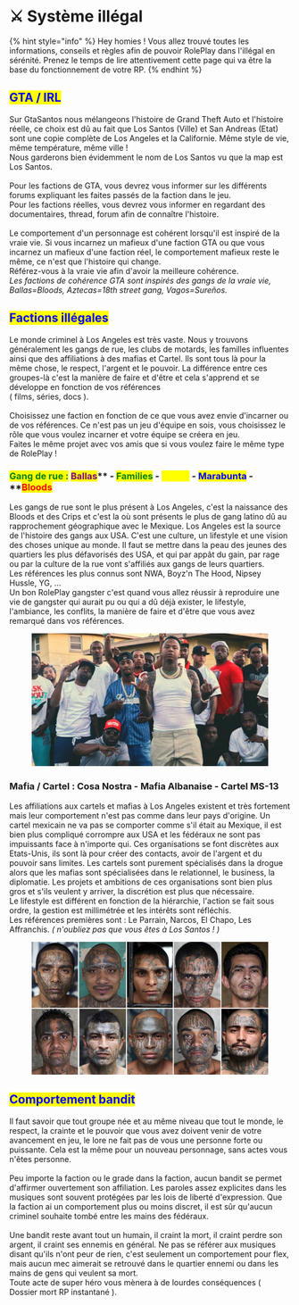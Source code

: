# ⚔ Système illégal

{% hint style="info" %}
Hey homies ! Vous allez trouvé toutes les informations, conseils et règles afin de pouvoir RolePlay dans l'illégal en sérénité. Prenez le temps de lire attentivement cette page qui va être la base du fonctionnement de votre RP.
{% endhint %}

## <mark style="color:blue;">**GTA / IRL**</mark> <a href="#bkmrk-gta-2f-irl" id="bkmrk-gta-2f-irl"></a>

Sur GtaSantos nous mélangeons l'histoire de Grand Theft Auto et l'histoire réelle, ce choix est dû au fait que Los Santos (Ville) et San Andreas (Etat) sont une copie complète de Los Angeles et la Californie. Même style de vie, même température, même ville !\
Nous garderons bien évidemment le nom de Los Santos vu que la map est Los Santos.\
\
Pour les factions de GTA, vous devrez vous informer sur les différents forums expliquant les faites passés de la faction dans le jeu.  \
Pour les factions réelles, vous devrez vous informer en regardant des documentaires, thread, forum afin de connaître l'histoire.\
\
Le comportement d'un personnage est cohérent lorsqu'il est inspiré de la vraie vie. Si vous incarnez un mafieux d'une faction GTA ou que vous incarnez un mafieux d'une faction réel, le comportement mafieux reste le même, ce n'est que l'histoire qui change. \
Référez-vous à la vraie vie afin d'avoir la meilleure cohérence.\
_Les factions de cohérence GTA sont inspirés des gangs de la vraie vie, Ballas=Bloods, Aztecas=18th street gang, Vagos=Sureños._

## <mark style="color:blue;">**Factions illégales**</mark> <a href="#bkmrk-factions-ill-c3-a9gales" id="bkmrk-factions-ill-c3-a9gales"></a>

Le monde criminel à Los Angeles est très vaste. Nous y trouvons généralement les gangs de rue, les clubs de motards, les familles influentes ainsi que des affiliations à des mafias et Cartel. Ils sont tous là pour la même chose, le respect, l'argent et le pouvoir. La différence entre ces groupes-là c'est la manière de faire et d'être et cela s'apprend et se développe en fonction de vos références\
( films, séries, docs ).\
\
Choisissez une faction en fonction de ce que vous avez envie d'incarner ou de vos références. Ce n'est pas un jeu d'équipe en sois, vous choisissez le rôle que vous voulez incarner et votre équipe se créera en jeu.\
Faites le même projet avec vos amis que si vous voulez faire le même type de RolePlay !

### <mark style="color:green;">**Gang de rue :**</mark> <mark style="color:purple;">**Ballas**</mark>** - **<mark style="color:green;">**Families**</mark>** - **<mark style="color:yellow;">**Vagos**</mark>** - **<mark style="color:blue;">**Marabunta**</mark>**  - **<mark style="color:red;">**Bloods**</mark>

Les gangs de rue sont le plus présent à Los Angeles, c'est la naissance des Bloods et des Crips et c'est la où sont présents le plus de gang latino dû au rapprochement géographique avec le Mexique. Los Angeles est la source de l'histoire des gangs aux USA. C'est une culture, un lifestyle et une vision des choses unique au monde. Il faut se mettre dans la peau des jeunes des quartiers les plus défavorisés des USA, et qui par appât du gain, par rage ou par la culture de la rue vont s'affiliés aux gangs de leurs quartiers.\
Les références les plus connus sont NWA, Boyz'n The Hood, Nipsey Hussle, YG, ... \
Un bon RolePlay gangster c'est quand vous allez réussir à reproduire une vie de gangster qui aurait pu ou qui a dû déjà exister, le lifestyle, l'ambiance, les conflits, la manière de faire et d'être que vous avez remarqué dans vos références.&#x20;

<figure><img src="../.gitbook/assets/R.jpg" alt=""><figcaption></figcaption></figure>

### **Mafia / Cartel : Cosa Nostra - Mafia Albanaise - Cartel MS-13**

Les affiliations aux cartels et mafias à Los Angeles existent et très fortement mais leur comportement n'est pas comme dans leur pays d'origine. Un cartel mexicain ne va pas se comporter comme s'il était au Mexique, il est bien plus compliqué corrompre aux USA et les fédéraux ne sont pas impuissants face à n'importe qui. Ces organisations se font discrètes aux Etats-Unis, ils sont là pour créer des contacts, avoir de l'argent et du pouvoir sans limites. Les cartels sont purement spécialisés dans la drogue alors que les mafias sont spécialisées dans le relationnel, le business, la diplomatie. Les projets et ambitions de ces organisations sont bien plus gros et s'ils veulent y arriver, la discrétion est plus que nécessaire. \
Le lifestyle est différent en fonction de la hiérarchie, l'action se fait sous ordre, la gestion est millimétrée et les intérêts sont réfléchis.\
Les références premières sont : Le Parrain, Narcos, El Chapo, Les Affranchis. _( n'oubliez pas que vous êtes à Los Santos ! )_

<figure><img src="../.gitbook/assets/R (2).jpg" alt=""><figcaption></figcaption></figure>

## <mark style="color:blue;">**Comportement bandit**</mark> <a href="#bkmrk-comportement-gangste" id="bkmrk-comportement-gangste"></a>

Il faut savoir que tout groupe née et au même niveau que tout le monde, le respect, la crainte et le pouvoir que vous avez doivent venir de votre avancement en jeu, le lore ne fait pas de vous une personne forte ou puissante. Cela est la même pour un nouveau personnage, sans actes vous n'êtes personne.\
\
Peu importe la faction ou le grade dans la faction, aucun bandit se permet d'affirmer ouvertement son affiliation. Les paroles assez explicites dans les musiques sont souvent protégées par les lois de liberté d'expression. Que la faction ai un comportement plus ou moins discret, il est sûr qu'aucun criminel souhaite tombé entre les mains des fédéraux.\
\
Une bandit reste avant tout un humain, il craint la mort, il craint perdre son argent, il craint ses ennemis en général. Ne pas se référer aux musiques disant qu'ils n'ont peur de rien, c'est seulement un comportement pour flex, mais aucun mec aimerait se retrouvé dans le quartier ennemi ou dans les mains de gens qui veulent sa mort.\
Toute acte de super héro vous mènera à de lourdes conséquences ( Dossier mort RP instantané ).
